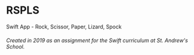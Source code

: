 # RSPLS
Swift App - Rock, Scissor, Paper, Lizard, Spock

###### Created in 2019 as an assignment for the Swift curriculum at St. Andrew's School.
